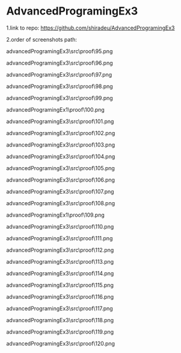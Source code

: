 # AdvancedProgramingEx3
1.link to repo: https://github.com/shiradeu/AdvancedProgramingEx3

2.order of screenshots path:

advancedProgramingEx3\src\proof\95.png

advancedProgramingEx3\src\proof\96.png

advancedProgramingEx3\src\proof\97.png

advancedProgramingEx3\src\proof\98.png

advancedProgramingEx3\src\proof\99.png

advancedProgramingEx1\proof\100.png

advancedProgramingEx3\src\proof\101.png

advancedProgramingEx3\src\proof\102.png

advancedProgramingEx3\src\proof\103.png

advancedProgramingEx3\src\proof\104.png

advancedProgramingEx3\src\proof\105.png

advancedProgramingEx3\src\proof\106.png

advancedProgramingEx3\src\proof\107.png

advancedProgramingEx3\src\proof\108.png

advancedProgramingEx1\proof\109.png

advancedProgramingEx3\src\proof\110.png

advancedProgramingEx3\src\proof\111.png

advancedProgramingEx3\src\proof\112.png

advancedProgramingEx3\src\proof\113.png

advancedProgramingEx3\src\proof\114.png

advancedProgramingEx3\src\proof\115.png

advancedProgramingEx3\src\proof\116.png

advancedProgramingEx3\src\proof\117.png

advancedProgramingEx3\src\proof\118.png

advancedProgramingEx3\src\proof\119.png

advancedProgramingEx3\src\proof\120.png
